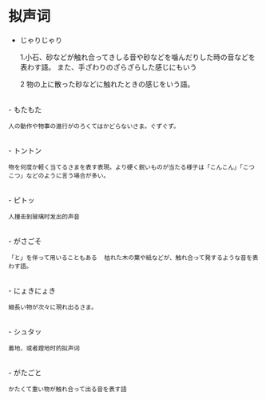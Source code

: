 # 拟声词

- じゃりじゃり
    
    1.小石、砂などが触れ合ってきしる音や砂などを噛んだりした時の音などを表わす語。 また、手ざわりのざらざらした感じにもいう
    
    2 物の上に散った砂などに触れたときの感じをいう語。
<br>
- もたもた
    
    人の動作や物事の進行がのろくてはかどらないさま。ぐずぐず。
<br>
- トントン
    
    物を何度か軽く当てるさまを表す表現。より硬く鋭いものが当たる様子は「こんこん」「こつこつ」などのように言う場合が多い。
<br>
- ピトッ
    
    人撞击到玻璃时发出的声音
<br>
- がさごそ
    
    「と」を伴って用いることもある  枯れた木の葉や紙などが、触れ合って発するような音を表わす語。
<br>
- にょきにょき
    
    細長い物が次々に現れ出るさま。
<br>
- シュタッ
    
    着地，或者蹬地时的拟声词
<br>
- がたごと
    
    かたくて重い物が触れ合って出る音を表す語